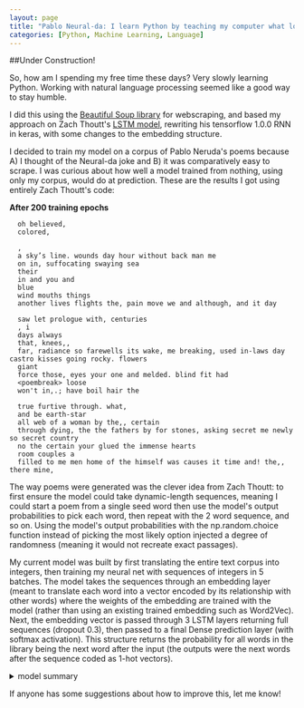 ```yaml
---
layout: page
title: "Pablo Neural-da: I learn Python by teaching my computer what love is"
categories: [Python, Machine Learning, Language]
---
```


##Under Construction!

So, how am I spending my free time these days? Very slowly learning Python. Working with natural language processing seemed like a good way to stay humble.

I did this using the [Beautiful Soup library](https://www.crummy.com/software/BeautifulSoup/bs4/doc/) for webscraping, and based my approach on Zach Thoutt's [LSTM model](https://github.com/zackthoutt/got-book-6), rewriting his tensorflow 1.0.0 RNN in keras, with some changes to the embedding structure.

I decided to train my model on a corpus of Pablo Neruda's poems because A) I thought of the Neural-da joke and B) it was comparatively easy to scrape. I was curious about how well a model trained from nothing, using only my corpus, would do at prediction. These are the results I got using entirely Zach Thoutt's code:

   **After 200 training epochs**
  
```    
  oh believed,  
  colored,  
  
  ,  
  a sky’s line. wounds day hour without back man me  
  on in, suffocating swaying sea  
  their  
  in and you and  
  blue  
  wind mouths things  
  another lives flights the, pain move we and although, and it day  
  
  saw let prologue with, centuries  
  , i  
  days always  
  that, knees,,  
  far, radiance so farewells its wake, me breaking, used in-laws day castro kisses going rocky. flowers  
  giant  
  force those, eyes your one and melded. blind fit had  
  <poembreak> loose  
  won't in,.; have boil hair the  

  true furtive through. what,  
  and be earth-star  
  all web of a woman by the,, certain  
  through dying, the the fathers by for stones, asking secret me newly so secret country  
  no the certain your glued the immense hearts  
  room couples a  
  filled to me men home of the himself was causes it time and! the,, there mine,   
```

The way poems were generated was the clever idea from Zach Thoutt: to first ensure the model could take dynamic-length sequences, meaning I could start a poem from a single seed word then use the model's output probabilities to pick each word, then repeat with the 2 word sequence, and so on. Using the model's output probabilities with the np.random.choice function instead of picking the most likely option injected a degree of randomness (meaning it would not recreate exact passages).

My current model was built by first translating the entire text corpus into integers, then training my neural net with sequences of integers in 5 batches. The model takes the sequences through an embedding layer (meant to translate each word into a vector encoded by its relationship with other words) where the weights of the embedding are trained with the model (rather than using an existing trained embedding such as Word2Vec). Next, the embedding vector is passed through 3 LSTM layers returning full sequences (dropout 0.3), then passed to a final Dense prediction layer (with softmax activation). This structure returns the probability for all words in the library being the next word after the input (the outputs were the next words after the sequence coded as 1-hot vectors). 

<details>

<summary>model summary</summary>
<br>
<pre>
  Model: "sequential"
  _________________________________________________________________
  Layer (type)                 Output Shape              Param #   
  =================================================================
  embedding (Embedding)        (None, None, 512)         2783744   
  _________________________________________________________________
  lstm (LSTM)                  (None, None, 512)         2099200   
  _________________________________________________________________
  lstm_1 (LSTM)                (None, None, 512)         2099200   
  _________________________________________________________________
  lstm_2 (LSTM)                (None, None, 512)         2099200   
  _________________________________________________________________
  dense (Dense)                (None, None, 5437)        2789181   
  =================================================================
  Total params: 11,870,525
  Trainable params: 11,870,525
  Non-trainable params: 0
  _________________________________________________________________
</pre> 
</details>

If anyone has some suggestions about how to improve this, let me know! 

